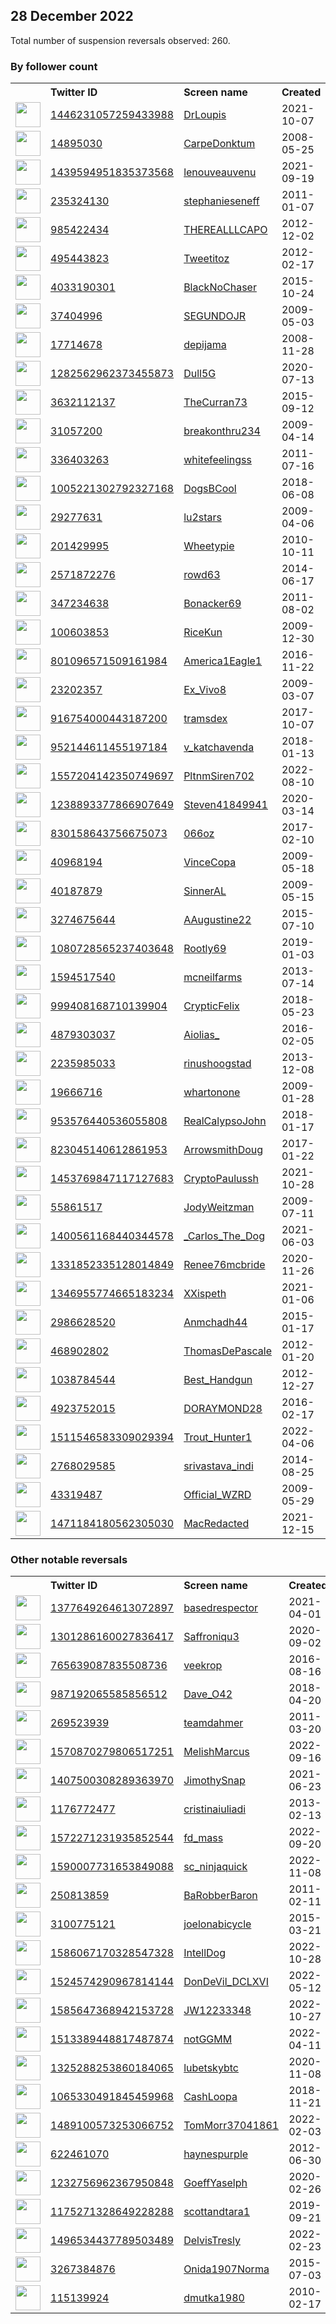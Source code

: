 
## 28 December 2022
Total number of suspension reversals observed: 260.

### By follower count
<table><tr><th></th><th align="left">Twitter ID</th><th align="left">Screen name</th>
<th align="left">Created</th><th align="left">Status</th><th align="left">Suspended</th><th align="left">Followers</th>
<tr><td><a href="https://pbs.twimg.com/profile_images/1446232529959374851/DfGV1gzn_normal.jpg"><img src="https://pbs.twimg.com/profile_images/1446232529959374851/DfGV1gzn_normal.jpg" width="40px" height="40px" align="center"/></a></td><td><a href="https://twitter.com/intent/user?user_id=1446231057259433988">1446231057259433988</a></td><td><a href="https://twitter.com/DrLoupis">DrLoupis</a></td><td>2021-10-07</td><td align="center"></td><td>2022-09-19</td><td>490692</td></tr>
<tr><td><a href="https://pbs.twimg.com/profile_images/1233482735924236289/1pa32Vrj_normal.jpg"><img src="https://pbs.twimg.com/profile_images/1233482735924236289/1pa32Vrj_normal.jpg" width="40px" height="40px" align="center"/></a></td><td><a href="https://twitter.com/intent/user?user_id=14895030">14895030</a></td><td><a href="https://twitter.com/CarpeDonktum">CarpeDonktum</a></td><td>2008-05-25</td><td align="center"></td><td></td><td>353359</td></tr>
<tr><td><a href="https://pbs.twimg.com/profile_images/1475480732541853704/r1C-SrAI_normal.jpg"><img src="https://pbs.twimg.com/profile_images/1475480732541853704/r1C-SrAI_normal.jpg" width="40px" height="40px" align="center"/></a></td><td><a href="https://twitter.com/intent/user?user_id=1439594951835373568">1439594951835373568</a></td><td><a href="https://twitter.com/lenouveauvenu">lenouveauvenu</a></td><td>2021-09-19</td><td align="center">🚫</td><td>2022-12-23</td><td>238710</td></tr>
<tr><td><a href="https://pbs.twimg.com/profile_images/1367211995200516098/4mLRb7WV_normal.jpg"><img src="https://pbs.twimg.com/profile_images/1367211995200516098/4mLRb7WV_normal.jpg" width="40px" height="40px" align="center"/></a></td><td><a href="https://twitter.com/intent/user?user_id=235324130">235324130</a></td><td><a href="https://twitter.com/stephanieseneff">stephanieseneff</a></td><td>2011-01-07</td><td align="center"></td><td>2022-07-21</td><td>54286</td></tr>
<tr><td><a href="https://pbs.twimg.com/profile_images/1360167720713609217/hP2sA3C6_normal.jpg"><img src="https://pbs.twimg.com/profile_images/1360167720713609217/hP2sA3C6_normal.jpg" width="40px" height="40px" align="center"/></a></td><td><a href="https://twitter.com/intent/user?user_id=985422434">985422434</a></td><td><a href="https://twitter.com/THEREALLLCAPO">THEREALLLCAPO</a></td><td>2012-12-02</td><td align="center">👋</td><td></td><td>43796</td></tr>
<tr><td><a href="https://pbs.twimg.com/profile_images/717380660743290880/JeAOxDqH_normal.jpg"><img src="https://pbs.twimg.com/profile_images/717380660743290880/JeAOxDqH_normal.jpg" width="40px" height="40px" align="center"/></a></td><td><a href="https://twitter.com/intent/user?user_id=495443823">495443823</a></td><td><a href="https://twitter.com/Tweetitoz">Tweetitoz</a></td><td>2012-02-17</td><td align="center">🔒</td><td>2022-12-24</td><td>23730</td></tr>
<tr><td><a href="https://pbs.twimg.com/profile_images/1613549049067470856/TxTSELQH_normal.jpg"><img src="https://pbs.twimg.com/profile_images/1613549049067470856/TxTSELQH_normal.jpg" width="40px" height="40px" align="center"/></a></td><td><a href="https://twitter.com/intent/user?user_id=4033190301">4033190301</a></td><td><a href="https://twitter.com/BlackNoChaser">BlackNoChaser</a></td><td>2015-10-24</td><td align="center"></td><td></td><td>22141</td></tr>
<tr><td><a href="https://pbs.twimg.com/profile_images/1613245972166885376/bz0lGuF-_normal.jpg"><img src="https://pbs.twimg.com/profile_images/1613245972166885376/bz0lGuF-_normal.jpg" width="40px" height="40px" align="center"/></a></td><td><a href="https://twitter.com/intent/user?user_id=37404996">37404996</a></td><td><a href="https://twitter.com/SEGUNDOJR">SEGUNDOJR</a></td><td>2009-05-03</td><td align="center"></td><td>2022-09-10</td><td>18539</td></tr>
<tr><td><a href="https://pbs.twimg.com/profile_images/2571236607/temp1346635164strip20120902-3631-z1acmi_normal"><img src="https://pbs.twimg.com/profile_images/2571236607/temp1346635164strip20120902-3631-z1acmi_normal" width="40px" height="40px" align="center"/></a></td><td><a href="https://twitter.com/intent/user?user_id=17714678">17714678</a></td><td><a href="https://twitter.com/depijama">depijama</a></td><td>2008-11-28</td><td align="center"></td><td>2022-09-10</td><td>12101</td></tr>
<tr><td><a href="https://pbs.twimg.com/profile_images/1662174927879806976/lj45jymQ_normal.jpg"><img src="https://pbs.twimg.com/profile_images/1662174927879806976/lj45jymQ_normal.jpg" width="40px" height="40px" align="center"/></a></td><td><a href="https://twitter.com/intent/user?user_id=1282562962373455873">1282562962373455873</a></td><td><a href="https://twitter.com/Dull5G">Dull5G</a></td><td>2020-07-13</td><td align="center"></td><td>2022-12-24</td><td>10123</td></tr>
<tr><td><a href="https://pbs.twimg.com/profile_images/1329824083433955334/HE3-xv8r_normal.jpg"><img src="https://pbs.twimg.com/profile_images/1329824083433955334/HE3-xv8r_normal.jpg" width="40px" height="40px" align="center"/></a></td><td><a href="https://twitter.com/intent/user?user_id=3632112137">3632112137</a></td><td><a href="https://twitter.com/TheCurran73">TheCurran73</a></td><td>2015-09-12</td><td align="center">🔒</td><td></td><td>9677</td></tr>
<tr><td><a href="https://pbs.twimg.com/profile_images/1649141021929017344/5u7zYhD6_normal.jpg"><img src="https://pbs.twimg.com/profile_images/1649141021929017344/5u7zYhD6_normal.jpg" width="40px" height="40px" align="center"/></a></td><td><a href="https://twitter.com/intent/user?user_id=31057200">31057200</a></td><td><a href="https://twitter.com/breakonthru234">breakonthru234</a></td><td>2009-04-14</td><td align="center"></td><td>2022-04-02</td><td>9022</td></tr>
<tr><td><a href="https://pbs.twimg.com/profile_images/1620969078629490689/LA8QLOuf_normal.jpg"><img src="https://pbs.twimg.com/profile_images/1620969078629490689/LA8QLOuf_normal.jpg" width="40px" height="40px" align="center"/></a></td><td><a href="https://twitter.com/intent/user?user_id=336403263">336403263</a></td><td><a href="https://twitter.com/whitefeelingss">whitefeelingss</a></td><td>2011-07-16</td><td align="center">🚫</td><td>2022-10-17</td><td>7676</td></tr>
<tr><td><a href="https://pbs.twimg.com/profile_images/1007634668110348288/54lhkBMO_normal.jpg"><img src="https://pbs.twimg.com/profile_images/1007634668110348288/54lhkBMO_normal.jpg" width="40px" height="40px" align="center"/></a></td><td><a href="https://twitter.com/intent/user?user_id=1005221302792327168">1005221302792327168</a></td><td><a href="https://twitter.com/DogsBCool">DogsBCool</a></td><td>2018-06-08</td><td align="center"></td><td></td><td>6650</td></tr>
<tr><td><a href="https://pbs.twimg.com/profile_images/831775696783556608/V_2nCBjG_normal.jpg"><img src="https://pbs.twimg.com/profile_images/831775696783556608/V_2nCBjG_normal.jpg" width="40px" height="40px" align="center"/></a></td><td><a href="https://twitter.com/intent/user?user_id=29277631">29277631</a></td><td><a href="https://twitter.com/lu2stars">lu2stars</a></td><td>2009-04-06</td><td align="center"></td><td></td><td>6538</td></tr>
<tr><td><a href="https://pbs.twimg.com/profile_images/741797142642069508/Y4LtSbQQ_normal.jpg"><img src="https://pbs.twimg.com/profile_images/741797142642069508/Y4LtSbQQ_normal.jpg" width="40px" height="40px" align="center"/></a></td><td><a href="https://twitter.com/intent/user?user_id=201429995">201429995</a></td><td><a href="https://twitter.com/Wheetypie">Wheetypie</a></td><td>2010-10-11</td><td align="center"></td><td>2022-10-28</td><td>6030</td></tr>
<tr><td><a href="https://pbs.twimg.com/profile_images/1635101261908303873/MFsIKIq4_normal.jpg"><img src="https://pbs.twimg.com/profile_images/1635101261908303873/MFsIKIq4_normal.jpg" width="40px" height="40px" align="center"/></a></td><td><a href="https://twitter.com/intent/user?user_id=2571872276">2571872276</a></td><td><a href="https://twitter.com/rowd63">rowd63</a></td><td>2014-06-17</td><td align="center"></td><td>2022-08-05</td><td>4751</td></tr>
<tr><td><a href="https://pbs.twimg.com/profile_images/378800000566113226/36a5324732e22814d557b0c99fc48a4b_normal.jpeg"><img src="https://pbs.twimg.com/profile_images/378800000566113226/36a5324732e22814d557b0c99fc48a4b_normal.jpeg" width="40px" height="40px" align="center"/></a></td><td><a href="https://twitter.com/intent/user?user_id=347234638">347234638</a></td><td><a href="https://twitter.com/Bonacker69">Bonacker69</a></td><td>2011-08-02</td><td align="center"></td><td></td><td>4245</td></tr>
<tr><td><a href="https://pbs.twimg.com/profile_images/1657726399447470083/UBHbu7Yi_normal.jpg"><img src="https://pbs.twimg.com/profile_images/1657726399447470083/UBHbu7Yi_normal.jpg" width="40px" height="40px" align="center"/></a></td><td><a href="https://twitter.com/intent/user?user_id=100603853">100603853</a></td><td><a href="https://twitter.com/RiceKun">RiceKun</a></td><td>2009-12-30</td><td align="center"></td><td>2022-08-30</td><td>4039</td></tr>
<tr><td><a href="https://pbs.twimg.com/profile_images/1519370021734174720/jBARAbQ2_normal.jpg"><img src="https://pbs.twimg.com/profile_images/1519370021734174720/jBARAbQ2_normal.jpg" width="40px" height="40px" align="center"/></a></td><td><a href="https://twitter.com/intent/user?user_id=801096571509161984">801096571509161984</a></td><td><a href="https://twitter.com/America1Eagle1">America1Eagle1</a></td><td>2016-11-22</td><td align="center"></td><td>2022-12-20</td><td>3936</td></tr>
<tr><td><a href="https://pbs.twimg.com/profile_images/1274772801984114688/9YC4JzwJ_normal.jpg"><img src="https://pbs.twimg.com/profile_images/1274772801984114688/9YC4JzwJ_normal.jpg" width="40px" height="40px" align="center"/></a></td><td><a href="https://twitter.com/intent/user?user_id=23202357">23202357</a></td><td><a href="https://twitter.com/Ex_Vivo8">Ex_Vivo8</a></td><td>2009-03-07</td><td align="center"></td><td>2022-09-16</td><td>3801</td></tr>
<tr><td><a href="https://pbs.twimg.com/profile_images/1303674800141791238/TS3zHzbd_normal.jpg"><img src="https://pbs.twimg.com/profile_images/1303674800141791238/TS3zHzbd_normal.jpg" width="40px" height="40px" align="center"/></a></td><td><a href="https://twitter.com/intent/user?user_id=916754000443187200">916754000443187200</a></td><td><a href="https://twitter.com/tramsdex">tramsdex</a></td><td>2017-10-07</td><td align="center"></td><td>2022-11-25</td><td>3786</td></tr>
<tr><td><a href="https://pbs.twimg.com/profile_images/1651124394259775488/ARw85xYp_normal.jpg"><img src="https://pbs.twimg.com/profile_images/1651124394259775488/ARw85xYp_normal.jpg" width="40px" height="40px" align="center"/></a></td><td><a href="https://twitter.com/intent/user?user_id=952144611455197184">952144611455197184</a></td><td><a href="https://twitter.com/v_katchavenda">v_katchavenda</a></td><td>2018-01-13</td><td align="center"></td><td>2022-12-18</td><td>3619</td></tr>
<tr><td><a href="https://pbs.twimg.com/profile_images/1649462332840632322/jd32Y0pp_normal.jpg"><img src="https://pbs.twimg.com/profile_images/1649462332840632322/jd32Y0pp_normal.jpg" width="40px" height="40px" align="center"/></a></td><td><a href="https://twitter.com/intent/user?user_id=1557204142350749697">1557204142350749697</a></td><td><a href="https://twitter.com/PltnmSiren702">PltnmSiren702</a></td><td>2022-08-10</td><td align="center"></td><td>2022-12-24</td><td>3615</td></tr>
<tr><td><a href="https://pbs.twimg.com/profile_images/1669241330759786497/FDQxcUoh_normal.jpg"><img src="https://pbs.twimg.com/profile_images/1669241330759786497/FDQxcUoh_normal.jpg" width="40px" height="40px" align="center"/></a></td><td><a href="https://twitter.com/intent/user?user_id=1238893377866907649">1238893377866907649</a></td><td><a href="https://twitter.com/Steven41849941">Steven41849941</a></td><td>2020-03-14</td><td align="center"></td><td>2022-10-12</td><td>3478</td></tr>
<tr><td><a href="https://pbs.twimg.com/profile_images/1559711815482875905/rYDRitbb_normal.jpg"><img src="https://pbs.twimg.com/profile_images/1559711815482875905/rYDRitbb_normal.jpg" width="40px" height="40px" align="center"/></a></td><td><a href="https://twitter.com/intent/user?user_id=830158643756675073">830158643756675073</a></td><td><a href="https://twitter.com/066oz">066oz</a></td><td>2017-02-10</td><td align="center"></td><td>2022-12-18</td><td>3348</td></tr>
<tr><td><a href="https://pbs.twimg.com/profile_images/1113002616198520834/xj9FJw5P_normal.png"><img src="https://pbs.twimg.com/profile_images/1113002616198520834/xj9FJw5P_normal.png" width="40px" height="40px" align="center"/></a></td><td><a href="https://twitter.com/intent/user?user_id=40968194">40968194</a></td><td><a href="https://twitter.com/VinceCopa">VinceCopa</a></td><td>2009-05-18</td><td align="center"></td><td></td><td>3343</td></tr>
<tr><td><a href="https://pbs.twimg.com/profile_images/1134881158565650433/-nRoXzoH_normal.jpg"><img src="https://pbs.twimg.com/profile_images/1134881158565650433/-nRoXzoH_normal.jpg" width="40px" height="40px" align="center"/></a></td><td><a href="https://twitter.com/intent/user?user_id=40187879">40187879</a></td><td><a href="https://twitter.com/SinnerAL">SinnerAL</a></td><td>2009-05-15</td><td align="center"></td><td>2022-12-17</td><td>3242</td></tr>
<tr><td><a href="https://pbs.twimg.com/profile_images/1519384079979974660/B9eq2iZj_normal.jpg"><img src="https://pbs.twimg.com/profile_images/1519384079979974660/B9eq2iZj_normal.jpg" width="40px" height="40px" align="center"/></a></td><td><a href="https://twitter.com/intent/user?user_id=3274675644">3274675644</a></td><td><a href="https://twitter.com/AAugustine22">AAugustine22</a></td><td>2015-07-10</td><td align="center"></td><td>2022-12-18</td><td>2954</td></tr>
<tr><td><a href="https://pbs.twimg.com/profile_images/1641191191868850178/ddnsCNkY_normal.jpg"><img src="https://pbs.twimg.com/profile_images/1641191191868850178/ddnsCNkY_normal.jpg" width="40px" height="40px" align="center"/></a></td><td><a href="https://twitter.com/intent/user?user_id=1080728565237403648">1080728565237403648</a></td><td><a href="https://twitter.com/Rootly69">Rootly69</a></td><td>2019-01-03</td><td align="center"></td><td></td><td>2881</td></tr>
<tr><td><a href="https://pbs.twimg.com/profile_images/1603216715386593284/PgPfEodH_normal.jpg"><img src="https://pbs.twimg.com/profile_images/1603216715386593284/PgPfEodH_normal.jpg" width="40px" height="40px" align="center"/></a></td><td><a href="https://twitter.com/intent/user?user_id=1594517540">1594517540</a></td><td><a href="https://twitter.com/mcneilfarms">mcneilfarms</a></td><td>2013-07-14</td><td align="center"></td><td>2022-12-21</td><td>2803</td></tr>
<tr><td><a href="https://pbs.twimg.com/profile_images/1518512238528811009/cd2iScGf_normal.jpg"><img src="https://pbs.twimg.com/profile_images/1518512238528811009/cd2iScGf_normal.jpg" width="40px" height="40px" align="center"/></a></td><td><a href="https://twitter.com/intent/user?user_id=999408168710139904">999408168710139904</a></td><td><a href="https://twitter.com/CrypticFelix">CrypticFelix</a></td><td>2018-05-23</td><td align="center"></td><td>2022-12-21</td><td>2635</td></tr>
<tr><td><a href="https://pbs.twimg.com/profile_images/1638686498462617605/qK50BTAt_normal.jpg"><img src="https://pbs.twimg.com/profile_images/1638686498462617605/qK50BTAt_normal.jpg" width="40px" height="40px" align="center"/></a></td><td><a href="https://twitter.com/intent/user?user_id=4879303037">4879303037</a></td><td><a href="https://twitter.com/Aiolias_">Aiolias_</a></td><td>2016-02-05</td><td align="center"></td><td>2022-12-10</td><td>2627</td></tr>
<tr><td><a href="https://pbs.twimg.com/profile_images/1175845392463859713/ezuXNM5X_normal.jpg"><img src="https://pbs.twimg.com/profile_images/1175845392463859713/ezuXNM5X_normal.jpg" width="40px" height="40px" align="center"/></a></td><td><a href="https://twitter.com/intent/user?user_id=2235985033">2235985033</a></td><td><a href="https://twitter.com/rinushoogstad">rinushoogstad</a></td><td>2013-12-08</td><td align="center"></td><td>2022-07-15</td><td>2624</td></tr>
<tr><td><a href="https://pbs.twimg.com/profile_images/1661615665743298560/45VvmQnP_normal.jpg"><img src="https://pbs.twimg.com/profile_images/1661615665743298560/45VvmQnP_normal.jpg" width="40px" height="40px" align="center"/></a></td><td><a href="https://twitter.com/intent/user?user_id=19666716">19666716</a></td><td><a href="https://twitter.com/whartonone">whartonone</a></td><td>2009-01-28</td><td align="center"></td><td></td><td>2611</td></tr>
<tr><td><a href="https://pbs.twimg.com/profile_images/1646138960824143872/SUoYmscn_normal.jpg"><img src="https://pbs.twimg.com/profile_images/1646138960824143872/SUoYmscn_normal.jpg" width="40px" height="40px" align="center"/></a></td><td><a href="https://twitter.com/intent/user?user_id=953576440536055808">953576440536055808</a></td><td><a href="https://twitter.com/RealCalypsoJohn">RealCalypsoJohn</a></td><td>2018-01-17</td><td align="center"></td><td>2022-12-19</td><td>2476</td></tr>
<tr><td><a href="https://pbs.twimg.com/profile_images/1376691639947816960/Pj1fjag0_normal.jpg"><img src="https://pbs.twimg.com/profile_images/1376691639947816960/Pj1fjag0_normal.jpg" width="40px" height="40px" align="center"/></a></td><td><a href="https://twitter.com/intent/user?user_id=823045140612861953">823045140612861953</a></td><td><a href="https://twitter.com/ArrowsmithDoug">ArrowsmithDoug</a></td><td>2017-01-22</td><td align="center"></td><td></td><td>2438</td></tr>
<tr><td><a href="https://pbs.twimg.com/profile_images/1597127936120963073/btbJbsYp_normal.jpg"><img src="https://pbs.twimg.com/profile_images/1597127936120963073/btbJbsYp_normal.jpg" width="40px" height="40px" align="center"/></a></td><td><a href="https://twitter.com/intent/user?user_id=1453769847117127683">1453769847117127683</a></td><td><a href="https://twitter.com/CryptoPaulussh">CryptoPaulussh</a></td><td>2021-10-28</td><td align="center"></td><td>2022-12-02</td><td>2354</td></tr>
<tr><td><a href="https://pbs.twimg.com/profile_images/1409349954611683333/IQdY2A9a_normal.jpg"><img src="https://pbs.twimg.com/profile_images/1409349954611683333/IQdY2A9a_normal.jpg" width="40px" height="40px" align="center"/></a></td><td><a href="https://twitter.com/intent/user?user_id=55861517">55861517</a></td><td><a href="https://twitter.com/JodyWeitzman">JodyWeitzman</a></td><td>2009-07-11</td><td align="center"></td><td>2022-12-21</td><td>2158</td></tr>
<tr><td><a href="https://pbs.twimg.com/profile_images/1667876572680912896/uykkFi6E_normal.jpg"><img src="https://pbs.twimg.com/profile_images/1667876572680912896/uykkFi6E_normal.jpg" width="40px" height="40px" align="center"/></a></td><td><a href="https://twitter.com/intent/user?user_id=1400561168440344578">1400561168440344578</a></td><td><a href="https://twitter.com/_Carlos_The_Dog">_Carlos_The_Dog</a></td><td>2021-06-03</td><td align="center"></td><td>2022-12-23</td><td>2093</td></tr>
<tr><td><a href="https://pbs.twimg.com/profile_images/1670610764858810368/arSi1JR-_normal.jpg"><img src="https://pbs.twimg.com/profile_images/1670610764858810368/arSi1JR-_normal.jpg" width="40px" height="40px" align="center"/></a></td><td><a href="https://twitter.com/intent/user?user_id=1331852335128014849">1331852335128014849</a></td><td><a href="https://twitter.com/Renee76mcbride">Renee76mcbride</a></td><td>2020-11-26</td><td align="center"></td><td>2022-11-11</td><td>2006</td></tr>
<tr><td><a href="https://pbs.twimg.com/profile_images/1669491231578107904/GLj3JdVk_normal.png"><img src="https://pbs.twimg.com/profile_images/1669491231578107904/GLj3JdVk_normal.png" width="40px" height="40px" align="center"/></a></td><td><a href="https://twitter.com/intent/user?user_id=1346955774665183234">1346955774665183234</a></td><td><a href="https://twitter.com/XXispeth">XXispeth</a></td><td>2021-01-06</td><td align="center"></td><td>2022-12-18</td><td>1928</td></tr>
<tr><td><a href="https://pbs.twimg.com/profile_images/1637894555034091521/UYHyceOJ_normal.jpg"><img src="https://pbs.twimg.com/profile_images/1637894555034091521/UYHyceOJ_normal.jpg" width="40px" height="40px" align="center"/></a></td><td><a href="https://twitter.com/intent/user?user_id=2986628520">2986628520</a></td><td><a href="https://twitter.com/Anmchadh44">Anmchadh44</a></td><td>2015-01-17</td><td align="center"></td><td>2022-09-18</td><td>1875</td></tr>
<tr><td><a href="https://pbs.twimg.com/profile_images/811778452563038212/juV6SKj8_normal.jpg"><img src="https://pbs.twimg.com/profile_images/811778452563038212/juV6SKj8_normal.jpg" width="40px" height="40px" align="center"/></a></td><td><a href="https://twitter.com/intent/user?user_id=468902802">468902802</a></td><td><a href="https://twitter.com/ThomasDePascale">ThomasDePascale</a></td><td>2012-01-20</td><td align="center"></td><td></td><td>1869</td></tr>
<tr><td><a href="https://pbs.twimg.com/profile_images/1626781972004478976/uUFQbmZD_normal.jpg"><img src="https://pbs.twimg.com/profile_images/1626781972004478976/uUFQbmZD_normal.jpg" width="40px" height="40px" align="center"/></a></td><td><a href="https://twitter.com/intent/user?user_id=1038784544">1038784544</a></td><td><a href="https://twitter.com/Best_Handgun">Best_Handgun</a></td><td>2012-12-27</td><td align="center"></td><td></td><td>1784</td></tr>
<tr><td><a href="https://pbs.twimg.com/profile_images/1619155840816087041/DjIv6hhE_normal.jpg"><img src="https://pbs.twimg.com/profile_images/1619155840816087041/DjIv6hhE_normal.jpg" width="40px" height="40px" align="center"/></a></td><td><a href="https://twitter.com/intent/user?user_id=4923752015">4923752015</a></td><td><a href="https://twitter.com/DORAYMOND28">DORAYMOND28</a></td><td>2016-02-17</td><td align="center"></td><td>2022-11-30</td><td>1762</td></tr>
<tr><td><a href="https://pbs.twimg.com/profile_images/1608159653845733376/WeWDgHsW_normal.jpg"><img src="https://pbs.twimg.com/profile_images/1608159653845733376/WeWDgHsW_normal.jpg" width="40px" height="40px" align="center"/></a></td><td><a href="https://twitter.com/intent/user?user_id=1511546583309029394">1511546583309029394</a></td><td><a href="https://twitter.com/Trout_Hunter1">Trout_Hunter1</a></td><td>2022-04-06</td><td align="center"></td><td>2022-10-19</td><td>1723</td></tr>
<tr><td><a href="https://pbs.twimg.com/profile_images/1659629612551512064/kqlBlBtW_normal.jpg"><img src="https://pbs.twimg.com/profile_images/1659629612551512064/kqlBlBtW_normal.jpg" width="40px" height="40px" align="center"/></a></td><td><a href="https://twitter.com/intent/user?user_id=2768029585">2768029585</a></td><td><a href="https://twitter.com/srivastava_indi">srivastava_indi</a></td><td>2014-08-25</td><td align="center"></td><td>2022-12-22</td><td>1683</td></tr>
<tr><td><a href="https://pbs.twimg.com/profile_images/833783164673867777/zDxtNM1i_normal.jpg"><img src="https://pbs.twimg.com/profile_images/833783164673867777/zDxtNM1i_normal.jpg" width="40px" height="40px" align="center"/></a></td><td><a href="https://twitter.com/intent/user?user_id=43319487">43319487</a></td><td><a href="https://twitter.com/Official_WZRD">Official_WZRD</a></td><td>2009-05-29</td><td align="center"></td><td>2022-12-12</td><td>1581</td></tr>
<tr><td><a href="https://pbs.twimg.com/profile_images/1471299009885134855/aVxQhzxN_normal.jpg"><img src="https://pbs.twimg.com/profile_images/1471299009885134855/aVxQhzxN_normal.jpg" width="40px" height="40px" align="center"/></a></td><td><a href="https://twitter.com/intent/user?user_id=1471184180562305030">1471184180562305030</a></td><td><a href="https://twitter.com/MacRedacted">MacRedacted</a></td><td>2021-12-15</td><td align="center"></td><td>2022-12-16</td><td>1559</td></tr>
</table>

### Other notable reversals
<table><tr><th></th><th align="left">Twitter ID</th><th align="left">Screen name</th>
<th align="left">Created</th><th align="left">Status</th><th align="left">Suspended</th><th align="left">Followers</th>
<tr><td><a href="https://pbs.twimg.com/profile_images/1511532115787235339/cUmc9Z8e_normal.jpg"><img src="https://pbs.twimg.com/profile_images/1511532115787235339/cUmc9Z8e_normal.jpg" width="40px" height="40px" align="center"/></a></td><td><a href="https://twitter.com/intent/user?user_id=1377649264613072897">1377649264613072897</a></td><td><a href="https://twitter.com/basedrespector">basedrespector</a></td><td>2021-04-01</td><td align="center"></td><td>2022-12-23</td><td>489</td></tr>
<tr><td><a href="https://pbs.twimg.com/profile_images/1431226319572856837/pqqjw_8E_normal.jpg"><img src="https://pbs.twimg.com/profile_images/1431226319572856837/pqqjw_8E_normal.jpg" width="40px" height="40px" align="center"/></a></td><td><a href="https://twitter.com/intent/user?user_id=1301286160027836417">1301286160027836417</a></td><td><a href="https://twitter.com/Saffroniqu3">Saffroniqu3</a></td><td>2020-09-02</td><td align="center"></td><td>2022-12-13</td><td>1164</td></tr>
<tr><td><a href="https://pbs.twimg.com/profile_images/1643010632646553601/kZcgXOlf_normal.jpg"><img src="https://pbs.twimg.com/profile_images/1643010632646553601/kZcgXOlf_normal.jpg" width="40px" height="40px" align="center"/></a></td><td><a href="https://twitter.com/intent/user?user_id=765639087835508736">765639087835508736</a></td><td><a href="https://twitter.com/veekrop">veekrop</a></td><td>2016-08-16</td><td align="center">🔒</td><td>2022-12-18</td><td>905</td></tr>
<tr><td><a href="https://pbs.twimg.com/profile_images/1033414577227096064/9oGYZqHW_normal.jpg"><img src="https://pbs.twimg.com/profile_images/1033414577227096064/9oGYZqHW_normal.jpg" width="40px" height="40px" align="center"/></a></td><td><a href="https://twitter.com/intent/user?user_id=987192065585856512">987192065585856512</a></td><td><a href="https://twitter.com/Dave_O42">Dave_O42</a></td><td>2018-04-20</td><td align="center"></td><td>2022-12-15</td><td>865</td></tr>
<tr><td><a href="https://pbs.twimg.com/profile_images/1611581768238338050/B3MtDqBl_normal.jpg"><img src="https://pbs.twimg.com/profile_images/1611581768238338050/B3MtDqBl_normal.jpg" width="40px" height="40px" align="center"/></a></td><td><a href="https://twitter.com/intent/user?user_id=269523939">269523939</a></td><td><a href="https://twitter.com/teamdahmer">teamdahmer</a></td><td>2011-03-20</td><td align="center"></td><td>2022-12-21</td><td>325</td></tr>
<tr><td><a href="https://pbs.twimg.com/profile_images/1570887794779721734/nQGOxfYU_normal.jpg"><img src="https://pbs.twimg.com/profile_images/1570887794779721734/nQGOxfYU_normal.jpg" width="40px" height="40px" align="center"/></a></td><td><a href="https://twitter.com/intent/user?user_id=1570870279806517251">1570870279806517251</a></td><td><a href="https://twitter.com/MelishMarcus">MelishMarcus</a></td><td>2022-09-16</td><td align="center"></td><td>2022-12-17</td><td>1485</td></tr>
<tr><td><a href="https://pbs.twimg.com/profile_images/1476221953614790657/g5cZnkWz_normal.jpg"><img src="https://pbs.twimg.com/profile_images/1476221953614790657/g5cZnkWz_normal.jpg" width="40px" height="40px" align="center"/></a></td><td><a href="https://twitter.com/intent/user?user_id=1407500308289363970">1407500308289363970</a></td><td><a href="https://twitter.com/JimothySnap">JimothySnap</a></td><td>2021-06-23</td><td align="center"></td><td>2022-12-14</td><td>91</td></tr>
<tr><td><a href="https://pbs.twimg.com/profile_images/1409580275558912008/c-ZRgj6A_normal.jpg"><img src="https://pbs.twimg.com/profile_images/1409580275558912008/c-ZRgj6A_normal.jpg" width="40px" height="40px" align="center"/></a></td><td><a href="https://twitter.com/intent/user?user_id=1176772477">1176772477</a></td><td><a href="https://twitter.com/cristinaiuliadi">cristinaiuliadi</a></td><td>2013-02-13</td><td align="center"></td><td>2022-12-20</td><td>355</td></tr>
<tr><td><a href="https://pbs.twimg.com/profile_images/1572272530492370944/wCJWnSGI_normal.jpg"><img src="https://pbs.twimg.com/profile_images/1572272530492370944/wCJWnSGI_normal.jpg" width="40px" height="40px" align="center"/></a></td><td><a href="https://twitter.com/intent/user?user_id=1572271231935852544">1572271231935852544</a></td><td><a href="https://twitter.com/fd_mass">fd_mass</a></td><td>2022-09-20</td><td align="center"></td><td>2022-12-24</td><td>285</td></tr>
<tr><td><a href="https://pbs.twimg.com/profile_images/1598911560281657344/0x6an-Xj_normal.jpg"><img src="https://pbs.twimg.com/profile_images/1598911560281657344/0x6an-Xj_normal.jpg" width="40px" height="40px" align="center"/></a></td><td><a href="https://twitter.com/intent/user?user_id=1590007731653849088">1590007731653849088</a></td><td><a href="https://twitter.com/sc_ninjaquick">sc_ninjaquick</a></td><td>2022-11-08</td><td align="center">🚫</td><td>2022-12-23</td><td>23</td></tr>
<tr><td><a href="https://pbs.twimg.com/profile_images/1579116471673823233/1x41_Smd_normal.png"><img src="https://pbs.twimg.com/profile_images/1579116471673823233/1x41_Smd_normal.png" width="40px" height="40px" align="center"/></a></td><td><a href="https://twitter.com/intent/user?user_id=250813859">250813859</a></td><td><a href="https://twitter.com/BaRobberBaron">BaRobberBaron</a></td><td>2011-02-11</td><td align="center"></td><td>2022-11-30</td><td>165</td></tr>
<tr><td><a href="https://pbs.twimg.com/profile_images/579120689476608000/r8tPhdix_normal.jpg"><img src="https://pbs.twimg.com/profile_images/579120689476608000/r8tPhdix_normal.jpg" width="40px" height="40px" align="center"/></a></td><td><a href="https://twitter.com/intent/user?user_id=3100775121">3100775121</a></td><td><a href="https://twitter.com/joelonabicycle">joelonabicycle</a></td><td>2015-03-21</td><td align="center"></td><td>2022-12-10</td><td>13</td></tr>
<tr><td><a href="https://pbs.twimg.com/profile_images/1586067510989840386/Uf41UWKZ_normal.jpg"><img src="https://pbs.twimg.com/profile_images/1586067510989840386/Uf41UWKZ_normal.jpg" width="40px" height="40px" align="center"/></a></td><td><a href="https://twitter.com/intent/user?user_id=1586067170328547328">1586067170328547328</a></td><td><a href="https://twitter.com/IntellDog">IntellDog</a></td><td>2022-10-28</td><td align="center"></td><td>2022-12-23</td><td>877</td></tr>
<tr><td><a href="https://pbs.twimg.com/profile_images/1594096475587215360/5otq6Ust_normal.jpg"><img src="https://pbs.twimg.com/profile_images/1594096475587215360/5otq6Ust_normal.jpg" width="40px" height="40px" align="center"/></a></td><td><a href="https://twitter.com/intent/user?user_id=1524574290967814144">1524574290967814144</a></td><td><a href="https://twitter.com/DonDeVil_DCLXVI">DonDeVil_DCLXVI</a></td><td>2022-05-12</td><td align="center"></td><td>2022-12-17</td><td>104</td></tr>
<tr><td><a href="https://pbs.twimg.com/profile_images/1586528106361151488/uJqQu1vp_normal.jpg"><img src="https://pbs.twimg.com/profile_images/1586528106361151488/uJqQu1vp_normal.jpg" width="40px" height="40px" align="center"/></a></td><td><a href="https://twitter.com/intent/user?user_id=1585647368942153728">1585647368942153728</a></td><td><a href="https://twitter.com/JW12233348">JW12233348</a></td><td>2022-10-27</td><td align="center"></td><td>2022-12-23</td><td>737</td></tr>
<tr><td><a href="https://pbs.twimg.com/profile_images/1589078438589120514/2cjg_0Zu_normal.jpg"><img src="https://pbs.twimg.com/profile_images/1589078438589120514/2cjg_0Zu_normal.jpg" width="40px" height="40px" align="center"/></a></td><td><a href="https://twitter.com/intent/user?user_id=1513389448817487874">1513389448817487874</a></td><td><a href="https://twitter.com/notGGMM">notGGMM</a></td><td>2022-04-11</td><td align="center"></td><td>2022-12-20</td><td>3</td></tr>
<tr><td><a href="https://pbs.twimg.com/profile_images/1492532976000897026/_ziZMf2f_normal.jpg"><img src="https://pbs.twimg.com/profile_images/1492532976000897026/_ziZMf2f_normal.jpg" width="40px" height="40px" align="center"/></a></td><td><a href="https://twitter.com/intent/user?user_id=1325288253860184065">1325288253860184065</a></td><td><a href="https://twitter.com/lubetskybtc">lubetskybtc</a></td><td>2020-11-08</td><td align="center"></td><td>2022-12-17</td><td>236</td></tr>
<tr><td><a href="https://pbs.twimg.com/profile_images/1530682718496825344/FXByMcbO_normal.jpg"><img src="https://pbs.twimg.com/profile_images/1530682718496825344/FXByMcbO_normal.jpg" width="40px" height="40px" align="center"/></a></td><td><a href="https://twitter.com/intent/user?user_id=1065330491845459968">1065330491845459968</a></td><td><a href="https://twitter.com/CashLoopa">CashLoopa</a></td><td>2018-11-21</td><td align="center"></td><td>2022-11-01</td><td>1245</td></tr>
<tr><td><a href="https://pbs.twimg.com/profile_images/1489100772641947657/FQ6RzFog_normal.jpg"><img src="https://pbs.twimg.com/profile_images/1489100772641947657/FQ6RzFog_normal.jpg" width="40px" height="40px" align="center"/></a></td><td><a href="https://twitter.com/intent/user?user_id=1489100573253066752">1489100573253066752</a></td><td><a href="https://twitter.com/TomMorr37041861">TomMorr37041861</a></td><td>2022-02-03</td><td align="center"></td><td>2022-12-16</td><td>68</td></tr>
<tr><td><a href="https://pbs.twimg.com/profile_images/1288220183631364096/DHInRnwS_normal.jpg"><img src="https://pbs.twimg.com/profile_images/1288220183631364096/DHInRnwS_normal.jpg" width="40px" height="40px" align="center"/></a></td><td><a href="https://twitter.com/intent/user?user_id=622461070">622461070</a></td><td><a href="https://twitter.com/haynespurple">haynespurple</a></td><td>2012-06-30</td><td align="center"></td><td>2022-12-18</td><td>151</td></tr>
<tr><td><a href="https://pbs.twimg.com/profile_images/1556139610006114306/Ido7TbQV_normal.jpg"><img src="https://pbs.twimg.com/profile_images/1556139610006114306/Ido7TbQV_normal.jpg" width="40px" height="40px" align="center"/></a></td><td><a href="https://twitter.com/intent/user?user_id=1232756962367950848">1232756962367950848</a></td><td><a href="https://twitter.com/GoeffYaselph">GoeffYaselph</a></td><td>2020-02-26</td><td align="center">🚫</td><td>2022-12-19</td><td>218</td></tr>
<tr><td><a href="https://pbs.twimg.com/profile_images/1669992949445283840/L3NdOxm8_normal.jpg"><img src="https://pbs.twimg.com/profile_images/1669992949445283840/L3NdOxm8_normal.jpg" width="40px" height="40px" align="center"/></a></td><td><a href="https://twitter.com/intent/user?user_id=1175271328649228288">1175271328649228288</a></td><td><a href="https://twitter.com/scottandtara1">scottandtara1</a></td><td>2019-09-21</td><td align="center"></td><td>2022-11-21</td><td>18</td></tr>
<tr><td><a href="https://pbs.twimg.com/profile_images/1520094159113273347/rh2VI_Oe_normal.jpg"><img src="https://pbs.twimg.com/profile_images/1520094159113273347/rh2VI_Oe_normal.jpg" width="40px" height="40px" align="center"/></a></td><td><a href="https://twitter.com/intent/user?user_id=1496534437789503489">1496534437789503489</a></td><td><a href="https://twitter.com/DelvisTresly">DelvisTresly</a></td><td>2022-02-23</td><td align="center">👋</td><td>2022-12-29</td><td>159</td></tr>
<tr><td><a href="https://pbs.twimg.com/profile_images/1578961913144377344/m6k7eXuw_normal.jpg"><img src="https://pbs.twimg.com/profile_images/1578961913144377344/m6k7eXuw_normal.jpg" width="40px" height="40px" align="center"/></a></td><td><a href="https://twitter.com/intent/user?user_id=3267384876">3267384876</a></td><td><a href="https://twitter.com/Onida1907Norma">Onida1907Norma</a></td><td>2015-07-03</td><td align="center">🔒</td><td>2022-12-06</td><td>1</td></tr>
<tr><td><a href="https://pbs.twimg.com/profile_images/1649823214355505152/DP0y-xLv_normal.jpg"><img src="https://pbs.twimg.com/profile_images/1649823214355505152/DP0y-xLv_normal.jpg" width="40px" height="40px" align="center"/></a></td><td><a href="https://twitter.com/intent/user?user_id=115139924">115139924</a></td><td><a href="https://twitter.com/dmutka1980">dmutka1980</a></td><td>2010-02-17</td><td align="center"></td><td>2022-11-21</td><td>165</td></tr>
</table>
